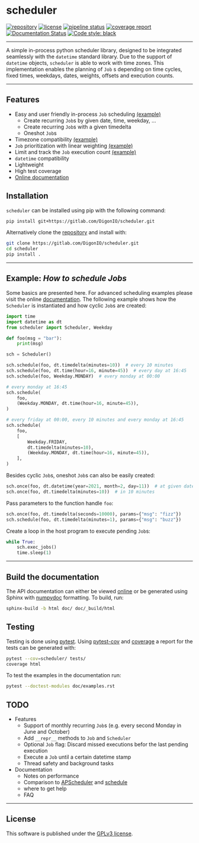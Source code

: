 # scheduler

[![repository](https://img.shields.io/badge/src-GitLab-orange)](https://gitlab.com/DigonIO/scheduler)
[![license](https://img.shields.io/pypi/l/imgreg)](https://gitlab.com/DigonIO/imgreg/-/blob/master/LICENSE)
[![pipeline status](https://gitlab.com/DigonIO/scheduler/badges/master/pipeline.svg)](https://gitlab.com/DigonIO/scheduler/-/pipelines)
[![coverage report](https://gitlab.com/DigonIO/scheduler/badges/master/coverage.svg)](https://gitlab.com/DigonIO/scheduler/-/pipelines)
[![Documentation Status](https://readthedocs.org/projects/python-scheduler/badge/?version=latest)](https://python-scheduler.readthedocs.io/en/latest/?badge=latest)
[![Code style: black](https://img.shields.io/badge/code%20style-black-000000.svg)](https://github.com/psf/black)

---

A simple in-process python scheduler library, designed to be integrated seamlessly with the `datetime` standard library. Due to the support of `datetime` objects, `scheduler` is able to work with time zones. This implementation enables the planning of `Job` s depending on time cycles, fixed times, weekdays, dates, weights, offsets and execution counts.

---

## Features

+ Easy and user friendly in-process `Job` scheduling [(example)](https://python-scheduler.readthedocs.io/en/latest/examples.html#general-job-scheduling)
  + Create recurring `Job`s by given date, time, weekday, ...
  + Create recurring `Job`s with a given timedelta
  + Oneshot `Job`s
+ Timezone compatibility [(example)](https://python-scheduler.readthedocs.io/en/latest/examples.html#how-to-use-time-zones)
+ `Job` prioritization with linear weighting [(example)](https://python-scheduler.readthedocs.io/en/latest/examples.html#weights)
+ Limit and track the `Job` execution count [(example)](https://python-scheduler.readthedocs.io/en/latest/examples.html#how-to-use-time-zones)
+ `datetime` compatibility
+ Lightweight
+ High test coverage
+ [Online documentation](https://python-scheduler.readthedocs.io/en/latest/index.html)

## Installation

`scheduler` can be installed using pip with the following command:

```bash
pip install git+https://gitlab.com/DigonIO/scheduler.git
```

Alternatively clone the [repository](https://gitlab.com/DigonIO/scheduler) and install with:

```bash
git clone https://gitlab.com/DigonIO/scheduler.git
cd scheduler
pip install .
```

---

## Example: *How to schedule Jobs*

Some basics are presented here. For advanced scheduling examples please visit the online [documentation](https://python-scheduler.readthedocs.io/en/latest/examples.html). The following example shows how the `Scheduler` is instantiated and how cyclic `Job`s are created:

[//]: # (This example is not directly included in the testing environment. Make sure to also update the corresponding test in tests/test_readme.py when updating the following example.)

```py
import time
import datetime as dt
from scheduler import Scheduler, Weekday

def foo(msg = "bar"):
    print(msg)

sch = Scheduler()

sch.schedule(foo, dt.timedelta(minutes=10))  # every 10 minutes
sch.schedule(foo, dt.time(hour=16, minute=45))  # every day at 16:45
sch.schedule(foo, Weekday.MONDAY)  # every monday at 00:00

# every monday at 16:45
sch.schedule(
    foo,
    (Weekday.MONDAY, dt.time(hour=16, minute=45)),
)

# every friday at 00:00, every 10 minutes and every monday at 16:45
sch.schedule(
    foo,
    [
        Weekday.FRIDAY,
        dt.timedelta(minutes=10),
        (Weekday.MONDAY, dt.time(hour=16, minute=45)),
    ],
)
```

Besides cyclic `Job`s, oneshot `Job`s can also be easily created:

```py
sch.once(foo, dt.datetime(year=2021, month=2, day=11))  # at given datetime
sch.once(foo, dt.timedelta(minutes=10))  # in 10 minutes
```

Pass parameters to the function handle `foo`:

```py
sch.once(foo, dt.timedelta(seconds=10000), params={"msg": "fizz"})
sch.schedule(foo, dt.timedelta(minutes=1), params={"msg": "buzz"})
```

Create a loop in the host program to execute pending `Job`s:

```py
while True:
    sch.exec_jobs()
    time.sleep(1)
```

---

## Build the documentation

The API documentation can either be viewed [online](https://python-scheduler.readthedocs.io/en/latest/index.html) or be generated using Sphinx with [numpydoc](https://numpydoc.readthedocs.io/en/latest/format.html) formatting. To build, run:

```bash
sphinx-build -b html doc/ doc/_build/html
```

## Testing

Testing is done using [pytest](https://pypi.org/project/pytest/). Using [pytest-cov](https://pypi.org/project/pytest-cov/) and [coverage](https://pypi.org/project/coverage/) a report for the tests can be generated with:

```bash
pytest --cov=scheduler/ tests/
coverage html
```

To test the examples in the documentation run:

```bash
pytest --doctest-modules doc/examples.rst
```

## TODO

+ Features
  + Support of monthly recurring `Job`s (e.g. every second Monday in June and October)
  + Add `__repr__` methods to `Job` and `Scheduler`
  + Optional `Job` flag: Discard missed executions befor the last pending execution
  + Execute a `Job` until a certain datetime stamp
  + Thread safety and background tasks
+ Documentation
  + Notes on performance
  + Comparison to [APScheduler](https://github.com/agronholm/apscheduler) and [schedule](https://github.com/dbader/schedule)
  + where to get help
  + FAQ

---

## License

This software is published under the [GPLv3 license](https://www.gnu.org/licenses/gpl-3.0.en.html).
